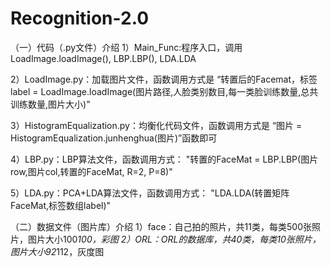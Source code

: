 # Recognition-2.0

（一）代码（.py文件）介绍
1）Main_Func:程序入口，调用LoadImage.loadImage(), LBP.LBP(), LDA.LDA

2）LoadImage.py：加载图片文件，函数调用方式是 
“转置后的Facemat，标签label = LoadImage.loadImage(图片路径,人脸类别数目,每一类脸训练数量,总共训练数量,图片大小)”

3）HistogramEqualization.py：均衡化代码文件，函数调用方式是 
“图片 = HistogramEqualization.junhenghua(图片)”函数即可

4）LBP.py：LBP算法文件，函数调用方式：
"转置的FaceMat = LBP.LBP(图片row,图片col,转置的FaceMat, R=2, P=8)"

5）LDA.py：PCA+LDA算法文件，函数调用方式：
"LDA.LDA(转置矩阵FaceMat,标签数组label)"

（二）数据文件（图片库）介绍
1）face：自己拍的照片，共11类，每类500张照片，图片大小100*100，彩图
2）ORL：ORL的数据库，共40类，每类10张照片，图片大小92*112，灰度图
